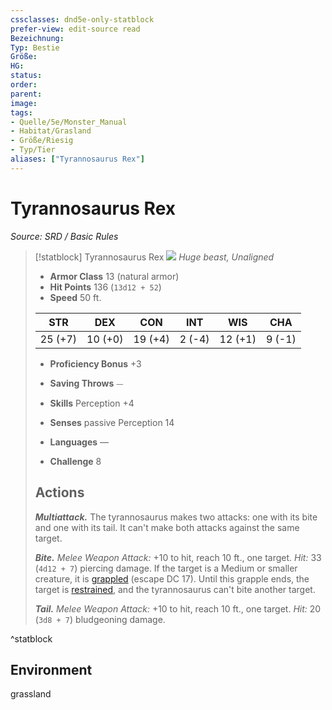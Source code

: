 ```yaml
---
cssclasses: dnd5e-only-statblock
prefer-view: edit-source read
Bezeichnung: 
Typ: Bestie
Größe: 
HG: 
status:
order:
parent:
image: 
tags:
- Quelle/5e/Monster_Manual
- Habitat/Grasland
- Größe/Riesig
- Typ/Tier
aliases: ["Tyrannosaurus Rex"]
---
```

# Tyrannosaurus Rex
*Source: SRD / Basic Rules*  

> [!statblock] Tyrannosaurus Rex
> ![](compendium/bestiary/beast/token/tyrannosaurus-rex.png#token)
> *Huge beast, Unaligned*
> 
> - **Armor Class** 13  (natural armor)
> - **Hit Points** 136 (`13d12 + 52`)
> - **Speed** 50 ft.
> 
> |STR|DEX|CON|INT|WIS|CHA|
> |:---:|:---:|:---:|:---:|:---:|:---:|
> |25 (+7)|10 (+0)|19 (+4)| 2 (-4)|12 (+1)| 9 (-1)|
> 
> - **Proficiency Bonus** +3
> - **Saving Throws** ⏤
> - **Skills** Perception +4
> - **Senses** passive Perception 14
> 
> - **Languages** —
> - **Challenge** 8
> 
> ## Actions
> 
> ***Multiattack.*** The tyrannosaurus makes two attacks: one with its bite and one with its tail. It can't make both attacks against the same target.
> 
> ***Bite.*** *Melee Weapon Attack:* +10 to hit, reach 10 ft., one target. *Hit:* 33 (`4d12 + 7`) piercing damage. If the target is a Medium or smaller creature, it is [grappled](rules/conditions.md#grappled) (escape DC 17). Until this grapple ends, the target is [restrained](rules/conditions.md#restrained), and the tyrannosaurus can't bite another target.
> 
> ***Tail.*** *Melee Weapon Attack:* +10 to hit, reach 10 ft., one target. *Hit:* 20 (`3d8 + 7`) bludgeoning damage.

^statblock

## Environment

grassland
